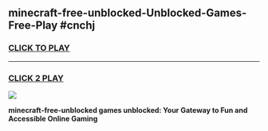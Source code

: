 
## minecraft-free-unblocked-Unblocked-Games-Free-Play #cnchj
<h3>
<a href="https://us.freeplayer.one?title=minecraft-free-unblocked&ref=9M">CLICK TO PLAY</a></h3>
<hr>

<h3>
<a href="https://us.freeplayer.one?title=minecraft-free-unblocked&ref=9M">CLICK 2 PLAY</a>
  
</h3>

<a href="https://us.freeplayer.one?title=minecraft-free-unblocked&ref=9M"><img src="https://clearcache.store/games.png"></a>


**minecraft-free-unblocked games unblocked: Your Gateway to Fun and Accessible Online Gaming**
